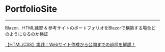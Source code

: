 ﻿# PortfolioSite

---

Blazor、HTML練習 & 参考サイトのポートフォリオをBlazorで構築する場合どのようになるのか検証  

[【HTML/CSS】実践！Webサイト作成から公開までの過程を解説！](https://www.youtube.com/watch?v=Hbxulm8iXSA&list=WL&index=9&t=2184s)  
